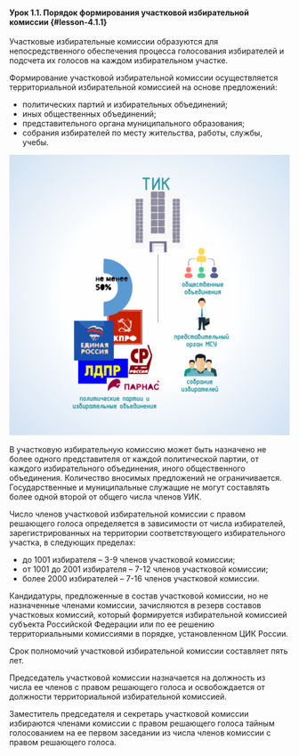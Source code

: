#### Урок 1.1. Порядок формирования участковой избирательной комиссии {#lesson-4.1.1}

Участковые избирательные комиссии образуются для непосредственного обеспечения процесса голосования избирателей и подсчета их голосов на каждом избирательном участке.

Формирование участковой избирательной комиссии осуществляется территориальной избирательной комиссией на основе предложений:

- политических партий и избирательных объединений;
- иных общественных объединений;
- представительного органа муниципального образования;
- собрания избирателей по месту жительства, работы, службы, учебы.

![Рисунок 1.1.1. Порядок формирования участковой избирательной комиссии ](./4.1.1.1.svg)

В участковую избирательную комиссию может быть назначено не более одного представителя от каждой политической партии, от каждого избирательного объединения, иного общественного объединения. Количество вносимых предложений не ограничивается. Государственные и муниципальные служащие не могут составлять более одной второй от общего числа членов УИК.

Число членов участковой избирательной комиссии с правом решающего голоса определяется в зависимости от числа избирателей, зарегистрированных на территории соответствующего избирательного участка, в следующих пределах:

- до 1001 избирателя – 3-9 членов участковой комиссии;
- от 1001 до 2001 избирателя – 7-12 членов участковой комиссии;
- более 2000 избирателей – 7-16 членов участковой комиссии.

Кандидатуры, предложенные в состав участковой комиссии, но не назначенные членами комиссии, зачисляются в резерв составов участковых комиссий, который формируется избирательной комиссией субъекта Российской Федерации или по ее решению территориальными комиссиями в порядке, установленном ЦИК России.

Срок полномочий участковой избирательной комиссии составляет пять лет.

Председатель участковой комиссии назначается на должность из числа ее членов с правом решающего голоса и освобождается от должности территориальной избирательной комиссией.

Заместитель председателя и секретарь участковой комиссии избираются членами комиссии с правом решающего голоса тайным голосованием на ее первом заседании из числа членов комиссии с правом решающего голоса.
